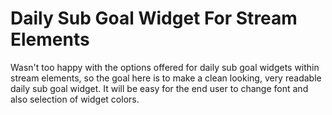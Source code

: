 # Daily Sub Goal Widget For Stream Elements

Wasn't too happy with the options offered for daily sub goal widgets within stream elements, so the goal here is to make a clean looking, very readable daily sub goal widget. It will be easy for the end user to change font and also selection of widget colors.
